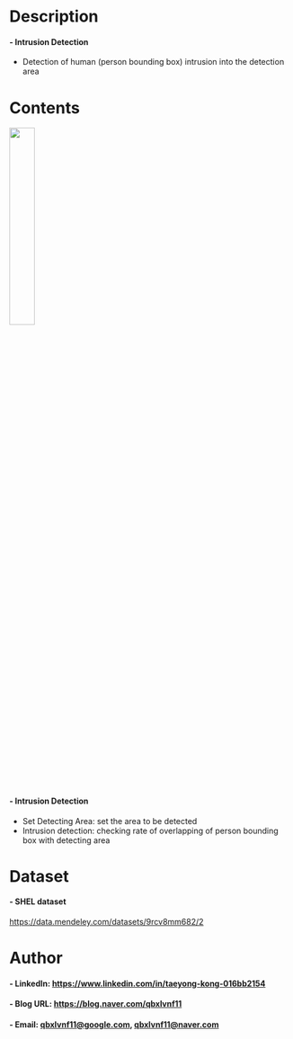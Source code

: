 Description
=============

#### - Intrusion Detection
- Detection of human (person bounding box) intrusion into the detection area

Contents
=============

<img src="https://user-images.githubusercontent.com/52263269/178081760-9c296736-21bc-4694-b540-8d5ec6e689e2.png" width="30%"></img>

#### - Intrusion Detection
- Set Detecting Area: set the area to be detected
- Intrusion detection: checking rate of overlapping of person bounding box with detecting area 

Dataset
=============

#### - SHEL dataset

https://data.mendeley.com/datasets/9rcv8mm682/2

Author
=============

#### - LinkedIn: https://www.linkedin.com/in/taeyong-kong-016bb2154

#### - Blog URL: https://blog.naver.com/qbxlvnf11

#### - Email: qbxlvnf11@google.com, qbxlvnf11@naver.com
